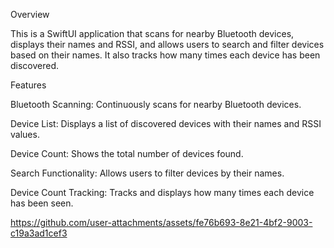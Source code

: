Overview

This is a SwiftUI application that scans for nearby Bluetooth devices, displays their names and RSSI, and allows users to search and filter devices based on their names. It also tracks how many times each device has been discovered.

Features

Bluetooth Scanning: Continuously scans for nearby Bluetooth devices.

Device List: Displays a list of discovered devices with their names and RSSI values.

Device Count: Shows the total number of devices found.

Search Functionality: Allows users to filter devices by their names.

Device Count Tracking: Tracks and displays how many times each device has been seen.  




https://github.com/user-attachments/assets/fe76b693-8e21-4bf2-9003-c19a3ad1cef3

